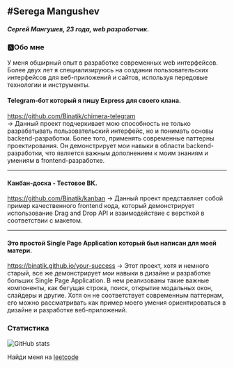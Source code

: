 ## #Serega Mangushev
   
##### Сергей Мангушев, 23 года, web разработчик.

### 🅰Обо мне
У меня обширный опыт в разработке современных web интерфейсов. Более  двух лет я специализируюсь на создании пользовательских интерфейсов для веб-приложений и сайтов, используя передовые технологии и инструменты.

#### Telegram-бот который я пишу Express для своего клана.
https://github.com/Binatik/chimera-telegram  
→ Данный проект подчеркивает мою способность не только разрабатывать пользовательский интерфейс, но и понимать основы backend-разработки. Более того, применять современные паттерны проектирования.
Он демонстрирует мои навыки в области backend-разработки, что является важным дополнением к моим знаниям и умениям в frontend-разработке.

---

#### Канбан-доска - Тестовое ВК.
https://github.com/Binatik/kanban
→ Данный проект представляет собой пример качественного frontend кода, который демонстрирует использование Drag and Drop API и взаимодействие с версткой в соответствии с макетом.

---


#### Это простой Single Page Application который был написан для моей матери.
https://binatik.github.io/your-success
→ Этот проект, хотя и немного старый, все же демонстрирует мои навыки в дизайне и разработке больших Single Page Application. В нем реализованы такие важные компоненты, как бегущая строка, поиск, открытие модальных окон, слайдеры и другие. Хотя он не соответствует современным паттернам, его можно рассматривать как пример моего умения ориентироваться в дизайне и разработке веб-приложений.

[vk]: https://vk.com/id269791339 
[code]: https://github.com/Binatik/Code

### Статистика

![GitHub stats](https://github-readme-stats.vercel.app/api?username=Binatik&show_icons=true&theme=radical)  

Найди меня на [leetcode](https://leetcode.com/Binatik/)
